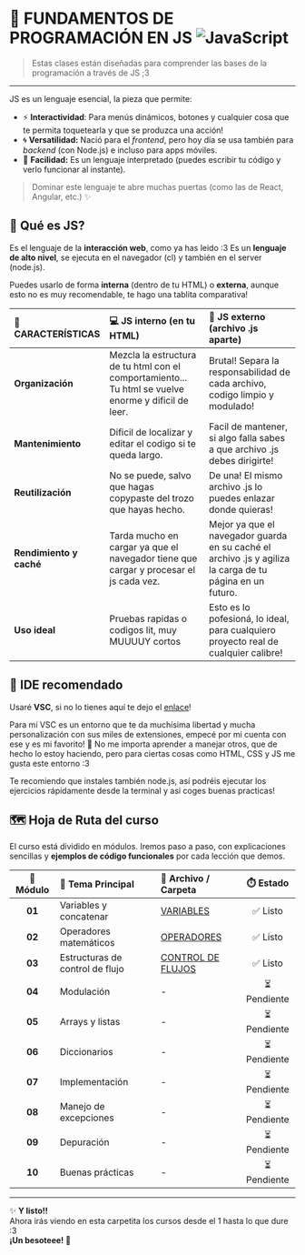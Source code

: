 # 🌟 FUNDAMENTOS DE PROGRAMACIÓN EN JS ![JavaScript](https://img.shields.io/badge/javascript-%23323330.svg?style=for-the-badge&logo=javascript&logoColor=%23F7DF1E)

> Estas clases están diseñadas para comprender las bases de la programación a través de JS ;3

---

JS es un lenguaje esencial, la pieza que permite:

- ⚡ **Interactividad**: Para menús dinámicos, botones y cualquier cosa que te permita toquetearla y que se produzca una acción!
- 🌀 **Versatilidad:** Nació para el *frontend*, pero hoy día se usa también para *backend* (con Node.js) e incluso para apps móviles.  
- 🧩 **Facilidad:** Es un lenguaje interpretado (puedes escribir tu código y verlo funcionar al instante).

> Dominar este lenguaje te abre muchas puertas (como las de React, Angular, etc.) ✨

## 🤔 Qué es JS?

Es el lenguaje de la **interacción web**, como ya has leido :3 Es un **lenguaje de alto nivel**, se ejecuta en el navegador (cl) y también en el server (node.js).

Puedes usarlo de forma **interna** (dentro de tu HTML) o **externa**, aunque esto no es muy recomendable, te hago una tablita comparativa!

| 💭 **CARACTERÍSTICAS** | 💻 **JS interno (en tu HTML)** | 📂 **JS externo (archivo .js aparte)** |
| :--- | :--- | :--- |
| **Organización** | Mezcla la estructura de tu html con el comportamiento... Tu html se vuelve enorme y dificil de leer. | Brutal! Separa la responsabilidad de cada archivo, codigo limpio y modulado! |
| **Mantenimiento** | Dificil de localizar y editar el codigo si te queda largo. | Facil de mantener, si algo falla sabes a que archivo .js debes dirigirte! |
| **Reutilización** | No se puede, salvo que hagas copypaste del trozo que hayas hecho. | De una! El mismo archivo .js lo puedes enlazar donde quieras! |
| **Rendimiento y caché** | Tarda mucho en cargar ya que el navegador tiene que cargar y procesar el js cada vez. | Mejor ya que el navegador guarda en su caché el archivo .js y agiliza la carga de tu página en un futuro. |
| **Uso ideal** | Pruebas rapidas o codigos lit, muy MUUUUY cortos | Esto es lo pofesioná, lo ideal, para cualquiero proyecto real de cualquier calibre! |

## 🧠 IDE recomendado

Usaré **VSC**, si no lo tienes aquí te dejo el [enlace](https://code.visualstudio.com)! 

Para mí VSC es un entorno que te da muchísima libertad y mucha personalización con sus miles de extensiones, empecé por mi cuenta con ese y es mi favorito! 💛 No me importa aprender a manejar otros, que de hecho lo estoy haciendo, pero para ciertas cosas como HTML, CSS y JS me gusta este entorno :3

Te recomiendo que instales también node.js, así podréis ejecutar los ejercicios rápidamente desde la terminal y asi coges buenas practicas!

## 🗺️ Hoja de Ruta del curso 

El curso está dividido en módulos. Iremos paso a paso, con explicaciones sencillas y **ejemplos de código funcionales** por cada lección que demos.

| 🧩 **Módulo** | 📘 **Tema Principal** | 📁 **Archivo / Carpeta** | ⏱️ **Estado** |
| :---: | :--- | :--- | :---: |
| **01** | Variables y concatenar | [VARIABLES](./1.%20Variables/README.md) | ✅ Listo |
| **02** | Operadores matemáticos | [OPERADORES](./2.%20Operadores%20aritméticos/README.md) | ✅ Listo |
| **03** | Estructuras de control de flujo | [CONTROL DE FLUJOS](./3.%20Estructuras%20de%20control%20de%20flujo/README.md) | ✅ Listo |
| **04** | Modulación | - | ⏳ Pendiente |
| **05** | Arrays y listas | - | ⏳ Pendiente |
| **06** | Diccionarios | - | ⏳ Pendiente |
| **07** | Implementación | - | ⏳ Pendiente |
| **08** | Manejo de excepciones | - | ⏳ Pendiente | 
| **09** | Depuración | - | ⏳ Pendiente |
| **10** | Buenas prácticas | - | ⏳ Pendiente |

---

✨ **Y listo!!**  
Ahora irás viendo en esta carpetita los cursos desde el 1 hasta lo que dure :3  
**¡Un besoteee! 💋**